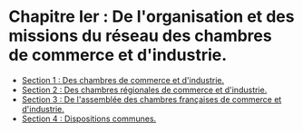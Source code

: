 # Chapitre Ier : De l'organisation et des missions du réseau des chambres de commerce et d'industrie.

- [Section 1 : Des chambres de commerce et d'industrie.](section-1)
- [Section 2 : Des chambres régionales de commerce et d'industrie.](section-2)
- [Section 3 : De l'assemblée des chambres françaises de commerce et d'industrie.](section-3)
- [Section 4 : Dispositions communes.](section-4)
